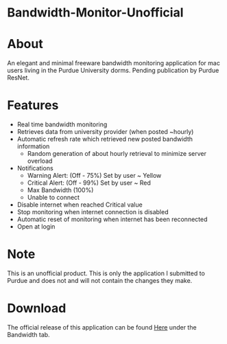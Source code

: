 Bandwidth-Monitor-Unofficial
============================

About
=====

An elegant and minimal freeware bandwidth monitoring application for mac users living in the Purdue University dorms. Pending publication by Purdue ResNet.


Features
========

- Real time bandwidth monitoring 
- Retrieves data from university provider (when posted ~hourly)
- Automatic refresh rate which retrieved new posted bandwidth information
	- Random generation of about hourly retrieval to minimize server overload
- Notifications
	- Warning Alert: (Off - 75%) Set by user  ~ Yellow
	- Critical Alert: (Off - 99%) Set by user ~ Red
	- Max Bandwidth (100%)
	- Unable to connect
- Disable internet when reached Critical value
- Stop monitoring when internet connection is disabled
- Automatic reset of monitoring when internet has been reconnected
- Open at login

Note
====

This is an unofficial product. This is only the application I submitted to Purdue and does not and will not contain the changes they make. 

Download
========

The official release of this application can be found [Here](https://my.resnet.purdue.edu/downloads/by_os/mac-os-x) under the Bandwidth tab. 

